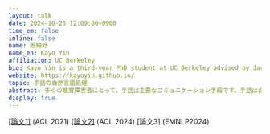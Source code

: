 ```yaml
---
layout: talk
date: 2024-10-23 12:00:00+0900
time_em: false
inline: false
name: 殷綺妤
name_en: Kayo Yin
affiliation: UC Berkeley
bio: Kayo Yin is a third-year PhD student at UC Berkeley advised by Jacob Steinhardt and Dan Klein. She works on natural language processing for signed languages, and interpretability of LLMs. Her research has been recognized by an ACL Best Resource Paper award, an EMNLP Best Paper Honorable Mention award, an ACL Best Theme Paper award, a Siebel Scholarship, a Future of Life PhD fellowship, and the Thomas Clarkson medal. 
website: https://kayoyin.github.io/
topic: 手話の自然言語処理
abstract: 多くの聴覚障害者にとって、手話は主要なコミュニケーション手段です。手話は自然言語の基本的な言語特性をすべて備えているため、そのモデリングには自然言語処理（NLP）のツールと理論が重要であると考えています。しかし、現存する手話処理の研究では、手話の言語構造を十分に探求し活用することはほとんどありません。本トークでは、私がNLP研究者として手話を研究する理由、手話研究のベストプラクティス、そして今日の手話処理における課題についてお話しします。さらに、手話にNLPを拡張するための最近の二つのプロジェクトを簡単に紹介します。一つ目は、アメリカ手話の"communicative efficiency"を分析するプロジェクト、二つ目は、AIを用いて聴覚障害者の学生にSTEM教育をよりアクセスしやすくするためのプロジェクトです。
display: true
---
```

[[論文1]](https://aclanthology.org/2021.acl-long.570/) (ACL 2021) [[論文2]](https://arxiv.org/abs/2406.04024) (ACL 2024) [論文3] (EMNLP2024)
